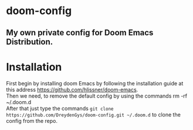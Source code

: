 # doom-config
My own private config for Doom Emacs Distribution.
---- 

# Installation

First begin by installing doom Emacs by following the installation guide at this address https://github.com/hlissner/doom-emacs.  
Then we need, to remove the default config by using the commands rm -rf ~/.doom.d  
After that just type the commands `git clone https://github.com/DreydenGys/doom-config.git ~/.doom.d` to clone the config from the repo.  

